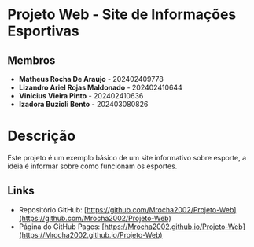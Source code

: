 # Projeto Web - Site de Informações Esportivas

## Membros 
- **Matheus Rocha De Araujo** - 202402409778
- **Lizandro Ariel Rojas Maldonado** - 202402410644
- **Vinicius Vieira Pinto** - 202402410636
- **Izadora Buzioli Bento** - 202403080826

# Descrição
Este projeto é um exemplo básico de um site informativo sobre esporte, a ideia é informar sobre como funcionam os esportes.

## Links
- Repositório GitHub: [https://github.com/Mrocha2002/Projeto-Web](https://github.com/Mrocha2002/Projeto-Web)
- Página do GitHub Pages: [https://Mrocha2002.github.io/Projeto-Web](https://Mrocha2002.github.io/Projeto-Web)
